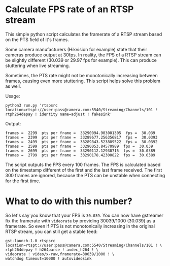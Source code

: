 # Calculate FPS rate of an RTSP stream

This simple python script calculates the framerate of a RTSP stream based on the PTS field of it's frames.

Some camera manufacturers (Hikvision for example) state that their cameras produce output at 30fps. 
In reality, the FPS of a RTSP stream can be slightly different (30.039 or 29.97 fps for example).
This can produce stuttering when live streaming.

Sometimes, the PTS rate might not be monotonically increasing between frames, causing even more stuttering.
This script helps solve this problem as well.

Usage:
```
python3 run.py 'rtspsrc location=rtspt://user:pass@camera.com:5540/Streaming/Channels/101 ! rtph264depay ! identity name=adjust ! fakesink'
```

Output:
```
frames =  2299  pts per frame =  33290094.903001305  fps =  30.039
frames =  2399  pts per frame =  33289677.256356817  fps =  30.0393
frames =  2499  pts per frame =  33289843.523809522  fps =  30.0392
frames =  2599  pts per frame =  33290053.84570989  fps =  30.039
frames =  2699  pts per frame =  33290112.12930715  fps =  30.0389
frames =  2799  pts per frame =  33290178.42300822  fps =  30.0389
```

The script outputs the FPS every 100 frames. The FPS is calculated based on the timestamp different of the first and the last frame received.
The first 300 frames are ignored, because the PTS can be unstable when connecting for the first time.

# What to do with this number?

So let's say you know that your FPS is `30.039`. You can now have gstreamer fix the framerate with `videorate` by providing 30039/1000 (30.039) as a framerate.
So even if PTS is not monotonically increasing in the original RTSP stream, you can still get a stable feed:

```
gst-launch-1.0 rtspsrc location=rtspt://user:pass@camera.com:5540/Streaming/Channels/101 ! \
rtph264depay ! h264parse ! avdec_h264 ! \
videorate ! video/x-raw,framerate=30039/1000 ! \
watchdog timeout=10000 ! autovideosink
```
